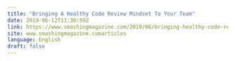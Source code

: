 ```yaml
---
title: "Bringing A Healthy Code Review Mindset To Your Team"
date: 2019-06-12T11:30:59Z
link: https://www.smashingmagazine.com/2019/06/bringing-healthy-code-review-mindset/?utm_medium=RSS&utm_source=news.12bit.vn
site: www.smashingmagazine.comarticles
language: English
draft: false
---
```

